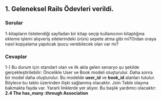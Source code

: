 ## 1. Geleneksel Rails Ödevleri verildi.

### Sorular
1-kitapların listelendiği sayfadan bir kitap seçip kullanıcının kitaplığına ekleme işlemi alışveriş sitelerindeki ürünü sepete atma gibi mi?Ordan oraya nasıl kopyalama yapılıcak ipucu verebilecek olan var mı?




### Cevaplar
1-) Bu durum için standart olan ve ilk akla gelen senaryo şu şekilde gerçekleştirilebilir:
Öncelikle User ve Book modeli oluşturulur. Daha sonra bir model daha oluşturulur. Bu modelde **user_id** ve **book_id** alanları tutulur. Böylece bu tablo üzerinden ilişki sağlanmış olacaktır. Join Table olayına bakmakta fayda var. Yararlı linklerde yer alıyor. Bu başlık yardımcı olacaktır: **2.4 The has_many :through Association**

